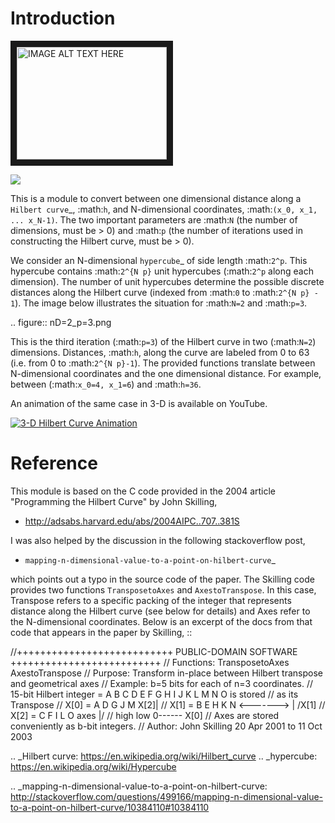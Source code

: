 Introduction
============

<a href="http://www.youtube.com/watch?feature=player_embedded&v=RrfO1hlWmrw
" target="_blank"><img src="http://img.youtube.com/vi/RrfO1hlWmrw/0.jpg"
alt="IMAGE ALT TEXT HERE" width="240" height="180" border="10" /></a>



[![](http://img.youtube.com/vi/RrfO1hlWmrw/0.jpg)](http://www.youtube.com/watch?v=RrfO1hlWmrw)

This is a module to convert between one dimensional distance along a
`Hilbert curve`_, :math:`h`, and N-dimensional coordinates,
:math:`(x_0, x_1, ... x_N-1)`.  The two important parameters are :math:`N`
(the number of dimensions, must be > 0) and :math:`p` (the number of
iterations used in constructing the Hilbert curve, must be > 0).

We consider an N-dimensional `hypercube`_ of side length :math:`2^p`.
This hypercube contains :math:`2^{N p}` unit hypercubes (:math:`2^p` along
each dimension).  The number of unit hypercubes determine the possible
discrete distances along the Hilbert curve (indexed from :math:`0` to
:math:`2^{N p} - 1`).  The image below illustrates the situation for
:math:`N=2` and :math:`p=3`.

.. figure:: nD=2_p=3.png

   This is the third iteration (:math:`p=3`) of the Hilbert curve in two
   (:math:`N=2`) dimensions.  Distances, :math:`h`, along the curve are
   labeled from 0 to 63 (i.e. from 0 to :math:`2^{N p}-1`).  The provided
   functions translate between N-dimensional coordinates and the one
   dimensional distance.  For example, between (:math:`x_0=4, x_1=6`) and
   :math:`h=36`.


An animation of the same case in 3-D is available on YouTube.

[![3-D Hilbert Curve Animation](https://img.youtube.com/vi/RrfO1hlWmrw/0.jpg)](https://www.youtube.com/watch?v=RrfO1hlWmrw)


Reference
=========

This module is based on the C code provided in the 2004 article
"Programming the Hilbert Curve" by John Skilling,

  - http://adsabs.harvard.edu/abs/2004AIPC..707..381S

I was also helped by the discussion in the following stackoverflow post,

  - `mapping-n-dimensional-value-to-a-point-on-hilbert-curve`_

which points out a typo in the source code of the paper.  The Skilling code
provides two functions ``TransposetoAxes`` and ``AxestoTranspose``.  In this
case, Transpose refers to a specific packing of the integer that represents
distance along the Hilbert curve (see below for details) and
Axes refer to the N-dimensional coordinates.  Below is an excerpt of the docs
from that code that appears in the paper by Skilling, ::

//+++++++++++++++++++++++++++ PUBLIC-DOMAIN SOFTWARE ++++++++++++++++++++++++++
// Functions: TransposetoAxes  AxestoTranspose
// Purpose:   Transform in-place between Hilbert transpose and geometrical axes
// Example:   b=5 bits for each of n=3 coordinates.
//            15-bit Hilbert integer = A B C D E F G H I J K L M N O is stored
//            as its Transpose
//                   X[0] = A D G J M                X[2]|
//                   X[1] = B E H K N    <------->       | /X[1]
//                   X[2] = C F I L O               axes |/
//                          high  low                    0------ X[0]
//            Axes are stored conveniently as b-bit integers.
// Author:    John Skilling  20 Apr 2001 to 11 Oct 2003



.. _Hilbert curve: https://en.wikipedia.org/wiki/Hilbert_curve
.. _hypercube: https://en.wikipedia.org/wiki/Hypercube

.. _mapping-n-dimensional-value-to-a-point-on-hilbert-curve: http://stackoverflow.com/questions/499166/mapping-n-dimensional-value-to-a-point-on-hilbert-curve/10384110#10384110
